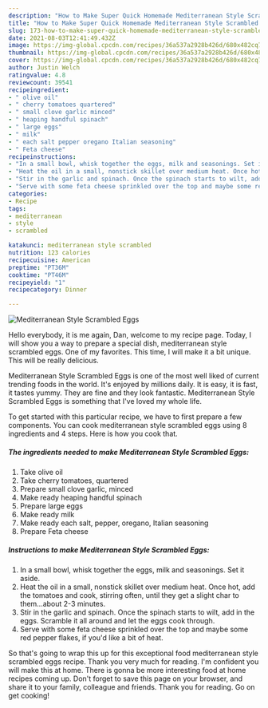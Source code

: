 ```yaml
---
description: "How to Make Super Quick Homemade Mediterranean Style Scrambled Eggs"
title: "How to Make Super Quick Homemade Mediterranean Style Scrambled Eggs"
slug: 173-how-to-make-super-quick-homemade-mediterranean-style-scrambled-eggs
date: 2021-08-03T12:41:49.432Z
image: https://img-global.cpcdn.com/recipes/36a537a2928b426d/680x482cq70/mediterranean-style-scrambled-eggs-recipe-main-photo.jpg
thumbnail: https://img-global.cpcdn.com/recipes/36a537a2928b426d/680x482cq70/mediterranean-style-scrambled-eggs-recipe-main-photo.jpg
cover: https://img-global.cpcdn.com/recipes/36a537a2928b426d/680x482cq70/mediterranean-style-scrambled-eggs-recipe-main-photo.jpg
author: Justin Welch
ratingvalue: 4.8
reviewcount: 39541
recipeingredient:
- " olive oil"
- " cherry tomatoes quartered"
- " small clove garlic minced"
- " heaping handful spinach"
- " large eggs"
- " milk"
- " each salt pepper oregano Italian seasoning"
- " Feta cheese"
recipeinstructions:
- "In a small bowl, whisk together the eggs, milk and seasonings. Set it aside."
- "Heat the oil in a small, nonstick skillet over medium heat. Once hot, add the tomatoes and cook, stirring often, until they get a slight char to them...about 2-3 minutes."
- "Stir in the garlic and spinach. Once the spinach starts to wilt, add in the eggs. Scramble it all around and let the eggs cook through."
- "Serve with some feta cheese sprinkled over the top and maybe some red pepper flakes, if you&#39;d like a bit of heat."
categories:
- Recipe
tags:
- mediterranean
- style
- scrambled

katakunci: mediterranean style scrambled 
nutrition: 123 calories
recipecuisine: American
preptime: "PT36M"
cooktime: "PT46M"
recipeyield: "1"
recipecategory: Dinner

---
```



![Mediterranean Style Scrambled Eggs](https://img-global.cpcdn.com/recipes/36a537a2928b426d/680x482cq70/mediterranean-style-scrambled-eggs-recipe-main-photo.jpg)

Hello everybody, it is me again, Dan, welcome to my recipe page. Today, I will show you a way to prepare a special dish, mediterranean style scrambled eggs. One of my favorites. This time, I will make it a bit unique. This will be really delicious.



Mediterranean Style Scrambled Eggs is one of the most well liked of current trending foods in the world. It's enjoyed by millions daily. It is easy, it is fast, it tastes yummy. They are fine and they look fantastic. Mediterranean Style Scrambled Eggs is something that I've loved my whole life.


To get started with this particular recipe, we have to first prepare a few components. You can cook mediterranean style scrambled eggs using 8 ingredients and 4 steps. Here is how you cook that.

<!--inarticleads1-->

##### The ingredients needed to make Mediterranean Style Scrambled Eggs:

1. Take  olive oil
1. Take  cherry tomatoes, quartered
1. Prepare  small clove garlic, minced
1. Make ready  heaping handful spinach
1. Prepare  large eggs
1. Make ready  milk
1. Make ready  each salt, pepper, oregano, Italian seasoning
1. Prepare  Feta cheese




<!--inarticleads2-->

##### Instructions to make Mediterranean Style Scrambled Eggs:

1. In a small bowl, whisk together the eggs, milk and seasonings. Set it aside.
1. Heat the oil in a small, nonstick skillet over medium heat. Once hot, add the tomatoes and cook, stirring often, until they get a slight char to them...about 2-3 minutes.
1. Stir in the garlic and spinach. Once the spinach starts to wilt, add in the eggs. Scramble it all around and let the eggs cook through.
1. Serve with some feta cheese sprinkled over the top and maybe some red pepper flakes, if you&#39;d like a bit of heat.




So that's going to wrap this up for this exceptional food mediterranean style scrambled eggs recipe. Thank you very much for reading. I'm confident you will make this at home. There is gonna be more interesting food at home recipes coming up. Don't forget to save this page on your browser, and share it to your family, colleague and friends. Thank you for reading. Go on get cooking!
